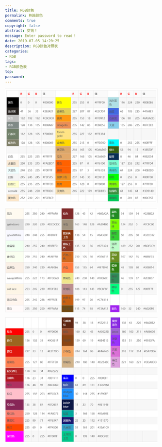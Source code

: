 ```yaml
---
title: RGB颜色
permalink: RGB颜色
comments: true
copyright: false
abstract: 交钱！
message: Enter password to read！
date: 2019-07-05 14:20:25
description: RGB颜色对照表
categories:
- RGB
tags:
- RGB颜色表
top:
password:
---
```


![](RGB颜色/RGB1.png)

![](RGB颜色/RGB2.png)

![](RGB颜色/RGB3.png)
